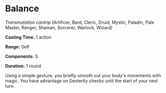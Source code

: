 # Balance
*Transmutation cantrip* (Artificer, Bard, Cleric, Druid, Mystic, Paladin, Pale Master, Ranger, Shaman, Sorcerer, Warlock, Wizard)

**Casting Time:** 1 action

**Range:** Self

**Components:** S

**Duration:** 1 round

Using a simple gesture, you briefly smooth out your body's movements with magic. You have advantage on Dexterity checks until the start of your next turn.
